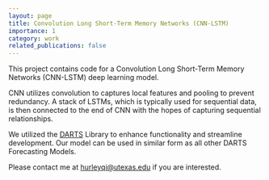 ```yaml
---
layout: page
title: Convolution Long Short-Term Memory Networks (CNN-LSTM)
importance: 1
category: work
related_publications: false
---
```


This project contains code for a Convolution Long Short-Term Memory Networks (CNN-LSTM) 
deep learning model.

CNN utilizes convolution to captures local features and pooling to prevent redundancy. 
A stack of LSTMs, which is typically used for sequential data,
is then connected to the end of CNN with the hopes of capturing sequential relationships.

We utilized the [DARTS](https://unit8co.github.io/darts/) Library to enhance functionality 
and streamline development. Our model can be used in similar form as all other DARTS Forecasting Models.

Please contact me at [hurleyqi@utexas.edu](mailto:hurleyqi@utexas.edu) if you are interested. 